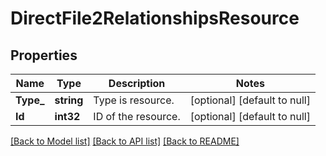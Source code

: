 # DirectFile2RelationshipsResource

## Properties
Name | Type | Description | Notes
------------ | ------------- | ------------- | -------------
**Type_** | **string** | Type is resource.  | [optional] [default to null]
**Id** | **int32** | ID of the resource.  | [optional] [default to null]

[[Back to Model list]](../README.md#documentation-for-models) [[Back to API list]](../README.md#documentation-for-api-endpoints) [[Back to README]](../README.md)


